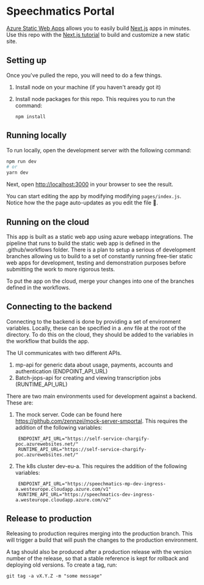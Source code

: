# Speechmatics Portal

[Azure Static Web Apps](https://docs.microsoft.com/azure/static-web-apps/overview) allows you to easily build [Next.js](https://nextjs.org/) apps in minutes. Use this repo with the [Next.js tutorial](https://docs.microsoft.com/azure/static-web-apps/deploy-nextjs) to build and customize a new static site.

## Setting up

Once you've pulled the repo, you will need to do a few things.

1. Install node on your machine (if you haven't aready got it)
2. Install node packages for this repo. This requires you to run the command:

    ```
    npm install
    ```

## Running locally

To run locally, open the development server with the following command:

```bash
npm run dev
# or
yarn dev
```

Next, open [http://localhost:3000](http://localhost:3000) in your browser to see the result.

You can start editing the app by modifying modifying `pages/index.js`. Notice how the the page auto-updates as you edit the file 🎉.

## Running on the cloud

This app is built as a static web app using azure webapp integrations. The pipeline that runs to build the static web app is defined in the .github/workflows folder. There is a plan to setup a serious of development branches allowing us to build to a set of constantly running free-tier static web apps for development, testing and demonstration purposes before submitting the work to more rigorous tests.

To put the app on the cloud, merge your changes into one of the branches defined in the workflows.

## Connecting to the backend

Connecting to the backend is done by providing a set of environment variables. Locally, these can be specified in a .env file at the root of the directory. To do this on the cloud, they should be added to the variables in the workflow that builds the app.

The UI communicates with two different APIs.

1. mp-api for generic data about usage, payments, accounts and authentication (ENDPOINT_API_URL)
2. Batch-jops-api for creating and viewing transcription jobs (RUNTIME_API_URL)

There are two main environments used for development against a backend. These are:

1. The mock server. Code can be found here https://github.com/zennzei/mock-server-smportal. This requires the addition of the following variables:

   ```
    ENDPOINT_API_URL="https://self-service-chargify-poc.azurewebsites.net/"
    RUNTIME_API_URL="https://self-service-chargify-poc.azurewebsites.net/"
   ```
2. The k8s cluster dev-eu-a. This requires the addition of the following variables:

   ```
    ENDPOINT_API_URL="https://speechmatics-mp-dev-ingress-a.westeurope.cloudapp.azure.com/v1"
    RUNTIME_API_URL="https://speechmatics-dev-ingress-a.westeurope.cloudapp.azure.com/v2"
   ```

## Release to production

Releasing to production requires merging into the production branch. This will trigger a build that will push the changes to the production environment.

A tag should also be produced after a production release with the version number of the release, so that a stable reference is kept for rollback and deploying old versions. To create a tag, run:

```
git tag -a vX.Y.Z -m "some message"
```